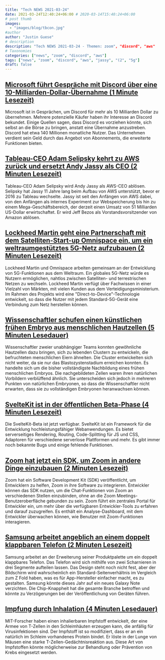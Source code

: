 ```yaml
---
title: "Tech NEWS 2021-03-24"
date: 2021-03-24T12:40:24+06:00 # 2020-03-14T15:40:24+06:00
# post thumb
images:
  - "images/blog/tbcon.jpg"
#author
author: "Justin Guese"
# description
description: "Tech NEWS 2021-03-24 - Themen: zoom", "discord", "aws"
# Taxonomies
categories: ["news", "zoom", "discord", "aws"]
tags: ["news", "zoom", "discord", "aws", "jassy", "(2", "5g"]
draft: false
---
```


## [Microsoft führt Gespräche mit Discord über eine 10-Milliarden-Dollar-Übernahme (1 Minute Lesezeit)](https://www.theverge.com/2021/3/22/22345792/microsoft-discord-acquisition-report-10-billion)

 Microsoft ist in Gesprächen, um Discord für mehr als 10 Milliarden Dollar zu übernehmen. Mehrere potenzielle Käufer haben ihr Interesse an Discord bekundet. Einige Quellen sagen, dass Discord es vorziehen könnte, sich selbst an die Börse zu bringen, anstatt eine Übernahme anzustreben. Discord hat etwa 140 Millionen monatliche Nutzer. Das Unternehmen verdient sein Geld durch das Angebot von Abonnements, die erweiterte Funktionen bieten.

## [Tableau-CEO Adam Selipsky kehrt zu AWS zurück und ersetzt Andy Jassy als CEO (2 Minuten Lesezeit)](https://techcrunch.com/2021/03/23/tableau-ceo-adam-selipsky-is-returning-to-aws-to-replace-andy-jassy-as-ceo/)

 Tableau-CEO Adam Selipsky wird Andy Jassy als AWS-CEO ablösen. Selipsky hat Jassy 11 Jahre lang beim Aufbau von AWS unterstützt, bevor er 2016 zu Tableau wechselte. Jassy ist seit den Anfängen von AWS dabei, von den Anfängen als internes Experiment zur Webspeicherung bis hin zu einem Mega-Geschäftsbereich, der derzeit einen Umsatz von 51 Milliarden US-Dollar erwirtschaftet. Er wird Jeff Bezos als Vorstandsvorsitzender von Amazon ablösen.

## [Lockheed Martin geht eine Partnerschaft mit dem Satelliten-Start-up Omnispace ein, um ein weltraumgestütztes 5G-Netz aufzubauen (2 Minuten Lesezeit)](https://www.cnbc.com/2021/03/23/lockheed-martin-partners-with-omnispace-for-satellite-5g-network.html)

 Lockheed Martin und Omnispace arbeiten gemeinsam an der Entwicklung von 5G-Funktionen aus dem Weltraum. Ein globales 5G-Netz würde es Nutzern ermöglichen, nahtlos zwischen Satelliten- und terrestrischen Netzen zu wechseln. Lockheed Martin verfügt über Fachwissen in einer Vielzahl von Märkten, mit vielen Kunden aus dem Verteidigungsministerium. Im Rahmen des Projekts wird eine "Direct-to-Device"-Technologie entwickelt, so dass die Nutzer mit jedem Standard-5G-Gerät eine Verbindung zum Netz herstellen können.

## [Wissenschaftler schufen einen künstlichen frühen Embryo aus menschlichen Hautzellen (5 Minuten Lesedauer)](https://singularityhub.com/2021/03/23/scientists-created-an-artificial-early-embryo-from-human-skin-cells/)

 Wissenschaftler zweier unabhängiger Teams konnten gewöhnliche Hautzellen dazu bringen, sich zu lebenden Clustern zu entwickeln, die befruchteten menschlichen Eiern ähnelten. Die Cluster entwickelten sich nicht weiter, da sie nur das Blastozystenstadium erreichen konnten. Es handelte sich um die bisher vollständigste Nachbildung eines frühen menschlichen Embryos. Die nachgebildeten Zellen waren ihren natürlichen Vorbildern verblüffend ähnlich. Sie unterscheiden sich jedoch in mehreren Punkten von natürlichen Embryonen, so dass die Wissenschaftler nicht erwarten, dass sie zu vollständigen Embryonen heranwachsen können.

## [SvelteKit ist in der öffentlichen Beta-Phase (4 Minuten Lesezeit)](https://svelte.dev/blog/sveltekit-beta)

 Die SvelteKit-Beta ist jetzt verfügbar. SvelteKit ist ein Framework für die Entwicklung hochleistungsfähiger Webanwendungen. Es bietet serverseitiges Rendering, Routing, Code-Splitting für JS und CSS, Adaptoren für verschiedene serverlose Plattformen und mehr. Es gibt immer noch bekannte Bugs und einige fehlende Funktionen.

## [Zoom hat jetzt ein SDK, um Zoom in andere Dinge einzubauen (2 Minuten Lesezeit)](https://www.theverge.com/2021/3/23/22347023/zoom-sdk-developers-announced-apps-audio-video-features-software)

 Zoom hat ein Software Development Kit (SDK) veröffentlicht, um Entwicklern zu helfen, Zoom in ihre Software zu integrieren. Entwickler können das SDK nutzen, um die Chat-Funktionen von Zoom an verschiedenen Stellen einzubinden, ohne an die Zoom Meetings-Benutzeroberfläche gebunden zu sein. Zoom führt ein zentrales Portal für Entwickler ein, um mehr über die verfügbaren Entwickler-Tools zu erfahren und darauf zuzugreifen. Es enthält ein Analyse-Dashboard, mit dem Entwickler überwachen können, wie Benutzer mit Zoom-Funktionen interagieren.

## [Samsung arbeitet angeblich an einem doppelt klappbaren Telefon (2 Minuten Lesezeit)](https://www.theverge.com/2021/3/22/22344974/samsung-double-fold-phone-design-chip-shortage)

 Samsung arbeitet an der Erweiterung seiner Produktpalette um ein doppelt klappbares Telefon. Das Telefon wird sich mithilfe von zwei Scharnieren in drei Segmente aufteilen lassen. Das Design steht noch nicht fest, aber der Bildschirm wird wahrscheinlich ein Standard-Seitenverhältnis im Vergleich zum Z Fold haben, was es für App-Hersteller einfacher macht, es zu gestalten. Samsung könnte dieses Jahr auf ein neues Galaxy Note verzichten. Die Chip-Knappheit hat die gesamte Branche betroffen und könnte zu Verzögerungen bei der Veröffentlichung von Geräten führen.

## [Impfung durch Inhalation (4 Minuten Lesedauer)](https://news.mit.edu/2021/vaccination-inhalation-0319)

 MIT-Forscher haben einen inhalierbaren Impfstoff entwickelt, der eine Armee von T-Zellen in den Schleimhäuten erzeugen kann, die anfällig für Virusinfektionen sind. Der Impfstoff ist so modifiziert, dass er an ein natürlich im Schleim vorhandenes Protein bindet. Er löste in der Lunge von Mäusen eine starke T-Zellen-Gedächtnisreaktion aus. Diese Art von Impfstoffen könnte möglicherweise zur Behandlung oder Prävention von Krebs eingesetzt werden.

